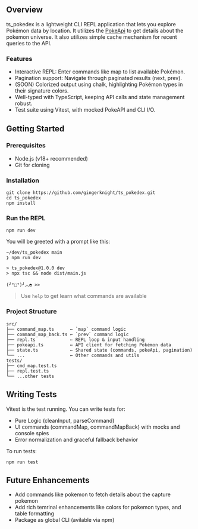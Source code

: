 ## Overview

ts_pokedex is a lightweight CLI REPL application that lets you explore Pokémon data by location. It utilizes the [PokeApi](https://pokeapi.co/docs/v2#info) to get details about the pokemon universe. It also utilizes simple cache mechanism for recent queries to the API.

### Features

- Interactive REPL: Enter commands like map <location-area> to list available Pokémon.
- Pagination support: Navigate through paginated results (next, prev).
- (SOON) Colorized output using chalk, highlighting Pokémon types in their signature colors.
- Well-typed with TypeScript, keeping API calls and state management robust.
- Test suite using Vitest, with mocked PokeAPI and CLI I/O.



## Getting Started
### Prerequisites
- Node.js (v18+ recommended)
- Git for cloning

### Installation
```
git clone https://github.com/gingerknight/ts_pokedex.git
cd ts_pokedex
npm install
```

### Run the REPL
```
npm run dev
```
You will be greeted with a prompt like this:
```
~/dev/ts_pokedex main
❯ npm run dev

> ts_pokedex@1.0.0 dev
> npx tsc && node dist/main.js

(╯°□°)╯︵◓ >>
```
> Use `help` to get learn what commands are available

### Project Structure
```
src/
├── command_map.ts      ← `map` command logic
├── command_map_back.ts ← `prev` command logic
├── repl.ts             ← REPL loop & input handling
├── pokeapi.ts          ← API client for fetching Pokémon data
├── state.ts            ← Shared state (commands, pokeApi, pagination)
└── ...                 ← Other commands and utils
tests/
├── cmd_map.test.ts
├── repl.test.ts
└── ...other tests
```

## Writing Tests
Vitest is the test running. You can write tests for:
- Pure Logic (cleanInput, parseCommand)
- UI commands (commandMap, commandMapBack) with mocks and console spies
- Error normalization and graceful fallback behavior

To run tests:
```
npm run test
```

## Future Enhancements
- Add commands like pokemon <name> to fetch details about the capture pokemon
- Add rich temrinal enhancements like colors for pokemon types, and table formatting
- Package as global CLI (avilable via npm)
